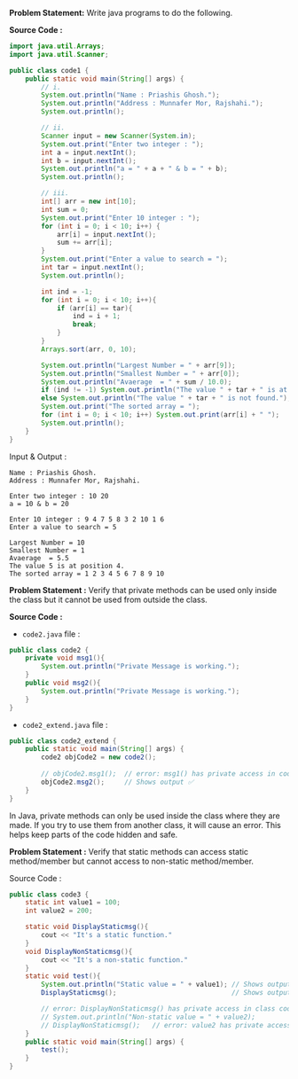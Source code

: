 **Problem Statement:** Write java programs to do the following.

**Source Code :**
```java
import java.util.Arrays;
import java.util.Scanner;

public class code1 {
    public static void main(String[] args) {
        // i.
        System.out.println("Name : Priashis Ghosh.");
        System.out.println("Address : Munnafer Mor, Rajshahi.");
        System.out.println();

        // ii.
        Scanner input = new Scanner(System.in);
        System.out.print("Enter two integer : ");
        int a = input.nextInt();
        int b = input.nextInt();
        System.out.println("a = " + a + " & b = " + b);
        System.out.println();

        // iii.
        int[] arr = new int[10];
        int sum = 0;
        System.out.print("Enter 10 integer : ");
        for (int i = 0; i < 10; i++) {
            arr[i] = input.nextInt();
            sum += arr[i];
        }
        System.out.print("Enter a value to search = ");
        int tar = input.nextInt();
        System.out.println();

        int ind = -1;
        for (int i = 0; i < 10; i++){
            if (arr[i] == tar){
                ind = i + 1;
                break;
            }
        }
        Arrays.sort(arr, 0, 10);

        System.out.println("Largest Number = " + arr[9]);
        System.out.println("Smallest Number = " + arr[0]);
        System.out.println("Avaerage  = " + sum / 10.0);
        if (ind != -1) System.out.println("The value " + tar + " is at position " + ind + ".");
        else System.out.println("The value " + tar + " is not found.");
        System.out.print("The sorted array = ");
        for (int i = 0; i < 10; i++) System.out.print(arr[i] + " ");
        System.out.println();
    }
}
```
Input & Output :
```
Name : Priashis Ghosh.
Address : Munnafer Mor, Rajshahi.

Enter two integer : 10 20
a = 10 & b = 20

Enter 10 integer : 9 4 7 5 8 3 2 10 1 6
Enter a value to search = 5

Largest Number = 10
Smallest Number = 1
Avaerage  = 5.5
The value 5 is at position 4.
The sorted array = 1 2 3 4 5 6 7 8 9 10 
```

**Problem Statement :** Verify that private methods can be used only inside the class but it cannot be used from outside the class.

**Source Code :**
- `code2.java` file :
```java
public class code2 {
    private void msg1(){
        System.out.println("Private Message is working.");
    }
    public void msg2(){
        System.out.println("Private Message is working.");
    }
}	
```
- `code2_extend.java` file :
```java
public class code2_extend {
    public static void main(String[] args) {
        code2 objCode2 = new code2();
 
        // objCode2.msg1();  // error: msg1() has private access in code2 ❌
        objCode2.msg2();     // Shows output ✅
    }
}
```

In Java, private methods can only be used inside the class where they are made. If you try to use them from another class, it will cause an error. This helps keep parts of the code hidden and safe.

**Problem Statement :** Verify that static methods can access static method/member but cannot access to non-static method/member.

Source Code :
```java
public class code3 {
    static int value1 = 100;
    int value2 = 200;

    static void DisplayStaticmsg(){
        cout << "It's a static function."
    }
    void DisplayNonStaticmsg(){
        cout << "It's a non-static function."
    }
    static void test(){
        System.out.println("Static value = " + value1); // Shows output ✅
        DisplayStaticmsg();                             // Shows output ✅

        // error: DisplayNonStaticmsg() has private access in class code2 ❌
        // System.out.println("Non-static value = " + value2);  
        // DisplayNonStaticmsg();   // error: value2 has private access in class code2 ❌
    }
    public static void main(String[] args) {
        test();
    }
}
```

